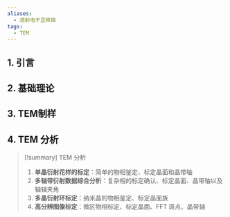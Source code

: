 ```yaml
---
aliases:
  - 透射电子显微镜
tags:
  - TEM
---
```

## 1. 引言 


## 2. 基础理论 


## 3. TEM制样


## 4. TEM 分析 
> [!summary]  TEM 分析
> 1. **单晶衍射花样的标定**：简单的物相鉴定、标定晶面和晶带轴
> 2. **多轴带衍射数据综合分析**：复杂相的标定确认、标定晶面、晶带轴以及轴轴夹角
> 3. **多晶衍射环标定**：纳米晶的物相鉴定、标定晶面族
> 4. **高分辨图像标定**：微区物相标定、标定晶面、FFT 斑点、晶带轴


